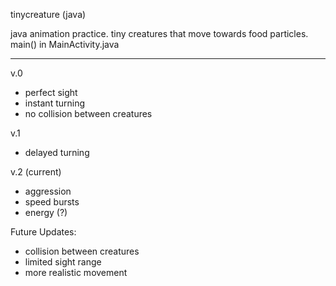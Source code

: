 tinycreature (java)

java animation practice. 
tiny creatures that move towards food particles. 
main() in MainActivity.java

-------
v.0
* perfect sight
* instant turning
* no collision between creatures

v.1
* delayed turning

v.2 (current)
* aggression
* speed bursts
* energy (?)

Future Updates:
* collision between creatures
* limited sight range
* more realistic movement
